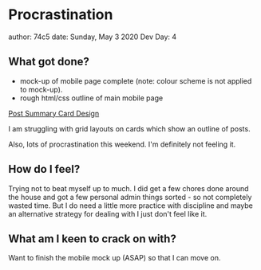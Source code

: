 # Procrastination
author: 74c5
date: Sunday, May 3 2020
Dev Day: 4

## What got done?

- mock-up of mobile page complete (note: colour scheme is not applied to mock-up).
- rough html/css outline of main mobile page

[Post Summary Card Design](../assets/post-images/day4-cards.png)

I am struggling with grid layouts on cards which show an outline of posts.

Also, lots of procrastination this weekend. I'm definitely not feeling it.

## How do I feel?

Trying not to beat myself up to much. I did get a few chores done around the house
and got a few personal admin things sorted - so not completely wasted time.
But I do need a little more practice with discipline and maybe an alternative strategy
for dealing with I just don't feel like it.

## What am I keen to crack on with?
Want to finish the mobile mock up (ASAP) so that I can move on.